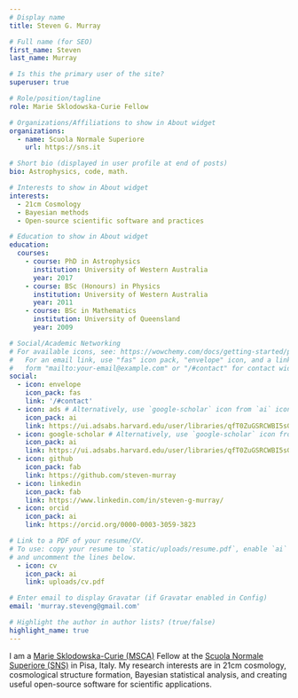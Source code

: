 ```yaml
---
# Display name
title: Steven G. Murray

# Full name (for SEO)
first_name: Steven
last_name: Murray

# Is this the primary user of the site?
superuser: true

# Role/position/tagline
role: Marie Sklodowska-Curie Fellow

# Organizations/Affiliations to show in About widget
organizations:
  - name: Scuola Normale Superiore
    url: https://sns.it

# Short bio (displayed in user profile at end of posts)
bio: Astrophysics, code, math.

# Interests to show in About widget
interests:
  - 21cm Cosmology
  - Bayesian methods
  - Open-source scientific software and practices

# Education to show in About widget
education:
  courses:
    - course: PhD in Astrophysics
      institution: University of Western Australia
      year: 2017
    - course: BSc (Honours) in Physics
      institution: University of Western Australia
      year: 2011
    - course: BSc in Mathematics
      institution: University of Queensland
      year: 2009

# Social/Academic Networking
# For available icons, see: https://wowchemy.com/docs/getting-started/page-builder/#icons
#   For an email link, use "fas" icon pack, "envelope" icon, and a link in the
#   form "mailto:your-email@example.com" or "/#contact" for contact widget.
social:
  - icon: envelope
    icon_pack: fas
    link: '/#contact'
  - icon: ads # Alternatively, use `google-scholar` icon from `ai` icon pack
    icon_pack: ai
    link: https://ui.adsabs.harvard.edu/user/libraries/qfT0ZuGSRCWBI5sG0rl5hw
  - icon: google-scholar # Alternatively, use `google-scholar` icon from `ai` icon pack
    icon_pack: ai
    link: https://ui.adsabs.harvard.edu/user/libraries/qfT0ZuGSRCWBI5sG0rl5hw
  - icon: github
    icon_pack: fab
    link: https://github.com/steven-murray
  - icon: linkedin
    icon_pack: fab
    link: https://www.linkedin.com/in/steven-g-murray/
  - icon: orcid
    icon_pack: ai
    link: https://orcid.org/0000-0003-3059-3823

# Link to a PDF of your resume/CV.
# To use: copy your resume to `static/uploads/resume.pdf`, enable `ai` icons in `params.yaml`,
# and uncomment the lines below.
  - icon: cv
    icon_pack: ai
    link: uploads/cv.pdf

# Enter email to display Gravatar (if Gravatar enabled in Config)
email: 'murray.steveng@gmail.com'

# Highlight the author in author lists? (true/false)
highlight_name: true
---
```


I am a [Marie Sklodowska-Curie (MSCA)](https://marie-sklodowska-curie-actions.ec.europa.eu/) 
Fellow at the [Scuola Normale Superiore (SNS)](https://sns.it) 
in Pisa, Italy. My research interests are in 21cm cosmology,
cosmological structure formation, Bayesian statistical analysis, and creating useful
open-source software for scientific applications.

